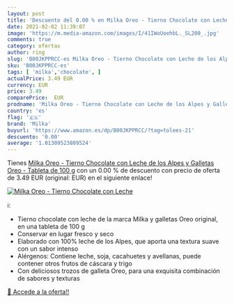 ```yaml
---
layout: post
title: 'Descuento del 0.00 % en Milka Oreo - Tierno Chocolate con Leche '
date: 2021-02-02 11:39:07
image: 'https://m.media-amazon.com/images/I/41IWoUoehbL._SL200_.jpg'
comments: true
category: ofertas
author: ring
slug: 'B00JKPPRCC-es Milka Oreo - Tierno Chocolate con Leche de los Alpes y...'
sku: 'B00JKPPRCC-es'
tags: [ 'milka','chocolate', ]
actualPrice: 3.49 EUR
currency: EUR
price: 3.49
comparePrice:  EUR
prodname: 'Milka Oreo - Tierno Chocolate con Leche de los Alpes y Galletas Oreo - Tableta de 100 g'
country: 'es'
flag: '🇪🇸'
brand: 'Milka'
buyurl: 'https://www.amazon.es/dp/B00JKPPRCC/?tag=tolees-21'
descuento: '0.00'
average: '1.01309523809524'
---
```


Tienes [Milka Oreo - Tierno Chocolate con Leche de los Alpes y Galletas Oreo - Tableta de 100 g](https://www.amazon.es/dp/B00JKPPRCC/?tag=tolees-21) con un 0.00 % de descuento con precio de oferta de 3.49 EUR (original:  EUR) en el siguiente enlace!

[![Milka Oreo - Tierno Chocolate con Leche ](https://m.media-amazon.com/images/I/41IWoUoehbL._SL200_.jpg)](https://www.amazon.es/dp/B00JKPPRCC/?tag=tolees-21)

ℹ️:

- Tierno chocolate con leche de la marca Milka y galletas Oreo original, en una tableta de 100 g
- Conservar en lugar fresco y seco
- Elaborado con 100% leche de los Alpes, que aporta una textura suave con un sabor intenso
- Alérgenos: Contiene leche, soja, cacahuetes y avellanas, puede contener otros frutos de cáscara y trigo
- Con deliciosos trozos de galleta Oreo, para una exquisita combinación de sabores y texturas

[🛒 Accede a la oferta!!](https://www.amazon.es/dp/B00JKPPRCC/?tag=tolees-21)
